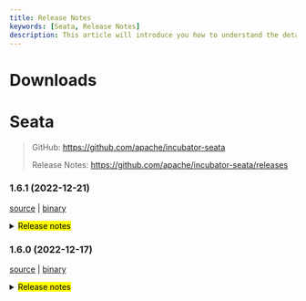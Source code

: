 ```yaml
---
title: Release Notes
keywords: [Seata, Release Notes]
description: This article will introduce you how to understand the details of each version and upgrade matters needing attention.
---
```



# Downloads

# Seata

> GitHub: https://github.com/apache/incubator-seata
>
> Release Notes: https://github.com/apache/incubator-seata/releases


### 1.6.1 (2022-12-21)

[source](https://github.com/apache/incubator-seata/archive/v1.6.1.zip) |
[binary](https://github.com/apache/incubator-seata/releases/download/v1.6.1/seata-server-1.6.1.zip)

<details>
  <summary><mark>Release notes</mark></summary>


### Seata 1.6.1

Seata 1.6.1 Released

Seata is an easy-to-use, high-performance, open source distributed transaction solution.

The version is updated as follows:

### feature:
- [[#5115](https://github.com/apache/incubator-seata/pull/5115)] support for `spring-boot:3.x`

### bugfix:
- [[#5179](https://github.com/apache/incubator-seata/pull/5179)] fix ClassNotFoundException when server starts using Eureka

### optimize:
- [[#5120](https://github.com/apache/incubator-seata/pull/5120)] unify the format of configuration items in yml files
- [[#5180](https://github.com/apache/incubator-seata/pull/5180)] GlobalTransactionScanner,SeataAutoDataSourceProxyCreator declare @bean methods as static
- [[#5182](https://github.com/apache/incubator-seata/pull/5182)] fix some security vulnerabilities in GGEditor
- [[#5183](https://github.com/apache/incubator-seata/pull/5183)] optimize the default values for some switches

Thanks to these contributors for their code commits. Please report an unintended omission.

<!-- Please make sure your Github ID is in the list below -->
- [slievrly](https://github.com/slievrly)
- [wangliang181230](https://github.com/wangliang181230)
- [xingfudeshi](https://github.com/xingfudeshi)
- [whxxxxx](https://github.com/whxxxxx)
- [xssdpgy](https://github.com/xssdpgy)

Also, we receive many valuable issues, questions and advices from our community. Thanks for you all.

#### Link

- **Seata:** https://github.com/apache/incubator-seata
- **Seata-Samples:** https://github.com/apache/incubator-seata-samples
- **Release:** https://github.com/apache/incubator-seata/releases
- **WebSite:** https://seata.io

</details>

### 1.6.0 (2022-12-17)

[source](https://github.com/apache/incubator-seata/archive/v1.6.0.zip) |
[binary](https://github.com/apache/incubator-seata/releases/download/v1.6.0/seata-server-1.6.0.zip)

<details>
  <summary><mark>Release notes</mark></summary>


### Seata 1.6.0

Seata 1.6.0 Released

Seata is an easy-to-use, high-performance, open source distributed transaction solution.

The version is updated as follows:

### feature：
- [[#4863](https://github.com/apache/incubator-seata/pull/4863)] support oracle and postgresql multi primary key
- [[#4649](https://github.com/apache/incubator-seata/pull/4649)] seata-server support multiple registry
- [[#4779](https://github.com/apache/incubator-seata/pull/4779)] support Apache Dubbo3
- [[#4479](https://github.com/apache/incubator-seata/pull/4479)] TCC mode supports tcc annotation marked on both interface and implementation class
- [[#4877](https://github.com/apache/incubator-seata/pull/4877)] seata client support jdk17
- [[#4914](https://github.com/apache/incubator-seata/pull/4914)] support mysql update join sql
- [[#4542](https://github.com/apache/incubator-seata/pull/4542)] support oracle timestamp types
- [[#5111](https://github.com/apache/incubator-seata/pull/5111)] support Nacos contextPath
- [[#4802](https://github.com/apache/incubator-seata/pull/4802)] dockerfile support arm64


### bugfix：
- [[#4780](https://github.com/apache/incubator-seata/pull/4780)] fix can't post TimeoutRollbacked event after a successful timeout rollback
- [[#4954](https://github.com/apache/incubator-seata/pull/4954)] fix output expression incorrectly throws npe
- [[#4817](https://github.com/apache/incubator-seata/pull/4817)] fix in high version springboot property not Standard
- [[#4838](https://github.com/apache/incubator-seata/pull/4838)] fix when use Statement.executeBatch() can not generate undo log
- [[#4533](https://github.com/apache/incubator-seata/pull/4533)] fix rollback event repeated and some event status not correct
- [[#4912](https://github.com/apache/incubator-seata/pull/4912)] fix mysql InsertOnDuplicateUpdate column case is different and cannot be matched
- [[#4543](https://github.com/apache/incubator-seata/pull/4543)] fix support Oracle nclob types
- [[#4915](https://github.com/apache/incubator-seata/pull/4915)] fix failed to get server recovery properties
- [[#4919](https://github.com/apache/incubator-seata/pull/4919)] fix XID port  and  address null:0 before coordinator.init
- [[#4928](https://github.com/apache/incubator-seata/pull/4928)] fix rpcContext.getClientRMHolderMap NPE
- [[#4953](https://github.com/apache/incubator-seata/pull/4953)] fix InsertOnDuplicateUpdate bypass modify pk
- [[#4978](https://github.com/apache/incubator-seata/pull/4978)] fix kryo support circular reference
- [[#4874](https://github.com/apache/incubator-seata/pull/4874)] fix startup failure by using OpenJDK 11
- [[#5018](https://github.com/apache/incubator-seata/pull/5018)] fix loader path in startup scripts
- [[#5004](https://github.com/apache/incubator-seata/pull/5004)] fix duplicate image row for update join
- [[#5032](https://github.com/apache/incubator-seata/pull/5032)] fix mysql InsertOnDuplicateUpdate sql query error caused by placeholder index calculation error
- [[#5033](https://github.com/apache/incubator-seata/pull/5033)] fix null exception when sql columns is empty for insert on duplicate
- [[#5038](https://github.com/apache/incubator-seata/pull/5038)] remove @EnableConfigurationProperties({SagaAsyncThreadPoolProperties.class})
- [[#5050](https://github.com/apache/incubator-seata/pull/5050)] fix global session is not change to Committed in saga mode
- [[#5052](https://github.com/apache/incubator-seata/pull/5052)] fix update join condition placeholder param error
- [[#5031](https://github.com/apache/incubator-seata/pull/5031)] fix mysql InsertOnDuplicateUpdate should not use null index value as image sql query condition
- [[#5075](https://github.com/apache/incubator-seata/pull/5075)] fix InsertOnDuplicateUpdateExecutor could not intercept the sql which has no primary and unique key
- [[#5093](https://github.com/apache/incubator-seata/pull/5093)] fix access key loss after seata server restart
- [[#5092](https://github.com/apache/incubator-seata/pull/5092)] fix when seata and jpa are used together, their AutoConfiguration order is incorrect
- [[#5109](https://github.com/apache/incubator-seata/pull/5109)] fix NPE caused when there is no @GlobalTransactional annotation on the RM side
- [[#5098](https://github.com/apache/incubator-seata/pull/5098)] Druid disable oracle implicit cache
- [[#4860](https://github.com/apache/incubator-seata/pull/4860)] fix metrics tags coverage in the seata-server side
- [[#5028](https://github.com/apache/incubator-seata/pull/5028)] fix insert value null parsed as string in insert on duplicate SQL
- [[#5078](https://github.com/apache/incubator-seata/pull/5078)] fix could not intercept the sql witch has no primary and unique key
- [[#5097](https://github.com/apache/incubator-seata/pull/5097)] fix access key loss after server restart
- [[#5131](https://github.com/apache/incubator-seata/pull/5131)] fix rollback xa connection active state
- [[#5134](https://github.com/apache/incubator-seata/pull/5134)] fix hikari datasource auto proxy fail
- [[#5163](https://github.com/apache/incubator-seata/pull/5163)] fix bad service configuration file and compilation failure

### optimize：
- [[#4774](https://github.com/apache/incubator-seata/pull/4774)] optimize mysql8 dependencies for seataio/seata-server image
- [[#4790](https://github.com/apache/incubator-seata/pull/4790)] Add a github action to publish Seata to OSSRH
- [[#4765](https://github.com/apache/incubator-seata/pull/4765)] mysql 8.0.29 not should be hold for connection
- [[#4750](https://github.com/apache/incubator-seata/pull/4750)] optimize unBranchLock romove xid
- [[#4797](https://github.com/apache/incubator-seata/pull/4797)] optimize the github actions
- [[#4800](https://github.com/apache/incubator-seata/pull/4800)] Add NOTICE as Apache License V2
- [[#4681](https://github.com/apache/incubator-seata/pull/4681)] optimize the check lock during global transaction
- [[#4761](https://github.com/apache/incubator-seata/pull/4761)] use hget replace hmget because only one field
- [[#4414](https://github.com/apache/incubator-seata/pull/4414)] exclude log4j dependencies
- [[#4836](https://github.com/apache/incubator-seata/pull/4836)] optimize BaseTransactionalExecutor#buildLockKey(TableRecords rowsIncludingPK) method more readable
- [[#4865](https://github.com/apache/incubator-seata/pull/4865)] fix some security vulnerabilities in GGEditor
- [[#4590](https://github.com/apache/incubator-seata/pull/4590)] auto degrade enable to dynamic configure
- [[#4490](https://github.com/apache/incubator-seata/pull/4490)] tccfence log table delete by index
- [[#4911](https://github.com/apache/incubator-seata/pull/4911)] add license checker workflow
- [[#4917](https://github.com/apache/incubator-seata/pull/4917)] upgrade package-lock.json fix vulnerabilities
- [[#4924](https://github.com/apache/incubator-seata/pull/4924)] optimize pom dependencies
- [[#4932](https://github.com/apache/incubator-seata/pull/4932)] extract the default values for some properties
- [[#4925](https://github.com/apache/incubator-seata/pull/4925)] optimize java doc warning
- [[#4921](https://github.com/apache/incubator-seata/pull/4921)] fix some vulnerabilities in console and upgrade skywalking-eyes
- [[#4936](https://github.com/apache/incubator-seata/pull/4936)] optimize read of storage configuration
- [[#4946](https://github.com/apache/incubator-seata/pull/4946)] pass the sqlexception to client when get lock
- [[#4962](https://github.com/apache/incubator-seata/pull/4962)] optimize build and fix the base image
- [[#4974](https://github.com/apache/incubator-seata/pull/4974)] optimize cancel the limit on the number of globalStatus queries in Redis mode
- [[#4981](https://github.com/apache/incubator-seata/pull/4981)] optimize tcc fence record not exists errMessage
- [[#4985](https://github.com/apache/incubator-seata/pull/4985)] fix undo_log id repeat
- [[#4995](https://github.com/apache/incubator-seata/pull/4995)] fix mysql InsertOnDuplicateUpdate duplicate pk condition in after image query sql
- [[#5047](https://github.com/apache/incubator-seata/pull/5047)] remove useless code
- [[#5051](https://github.com/apache/incubator-seata/pull/5051)] undo log dirty throw BranchRollbackFailed_Unretriable
- [[#5075](https://github.com/apache/incubator-seata/pull/5075)] intercept the InsertOnDuplicateUpdate statement which has no primary key and unique index value
- [[#5104](https://github.com/apache/incubator-seata/pull/5104)] remove the druid dependency in ConnectionProxy
- [[#5124](https://github.com/apache/incubator-seata/pull/5124)] support oracle on delete tccfence logs
- [[#4468](https://github.com/apache/incubator-seata/pull/4968)] support kryo 5.3.0
- [[#4807](https://github.com/apache/incubator-seata/pull/4807)] optimize docker image and oss publish
- [[#4445](https://github.com/apache/incubator-seata/pull/4445)] optimize transaction timeout judgment
- [[#4958](https://github.com/apache/incubator-seata/pull/4958)] do not execute triggerAfterCommit() if timeout
- [[#4582](https://github.com/apache/incubator-seata/pull/4582)] redis mode support sorted set by timeout
- [[#4963](https://github.com/apache/incubator-seata/pull/4963)] add ARM64 CI workflow
- [[#4434](https://github.com/apache/incubator-seata/pull/4434)] remove seata-server's CMS parameters

### test:
- [[#4411](https://github.com/apache/incubator-seata/pull/4411)] add UT for oracle in AT mode
- [[#4794](https://github.com/apache/incubator-seata/pull/4794)] try to fix the test `DataSourceProxyTest.getResourceIdTest()`
- [[#5101](https://github.com/apache/incubator-seata/pull/5101)] fix ClassNotFoundException during the zk unit test

Thanks to these contributors for their code commits. Please report an unintended omission.

<!-- Please make sure your Github ID is in the list below -->
- [slievrly](https://github.com/slievrly)
- [renliangyu857](https://github.com/renliangyu857)
- [wangliang181230](https://github.com/wangliang181230)
- [funky-eyes](https://github.com/funky-eyes)
- [tuwenlin](https://github.com/tuwenlin)
- [conghuhu](https://github.com/conghuhu)
- [a1104321118](https://github.com/a1104321118)
- [duanqiaoyanyu](https://github.com/duanqiaoyanyu)
- [robynron](https://github.com/robynron)
- [lcmvs](https://github.com/lcmvs)
- [github-ganyu](https://github.com/github-ganyu)
- [1181954449](https://github.com/1181954449)
- [zw201913](https://github.com/zw201913)
- [wingchi-leung](https://github.com/wingchi-leung)
- [AlexStocks](https://github.com/AlexStocks)
- [liujunlin5168](https://github.com/liujunlin5168)
- [pengten](https://github.com/pengten)
- [liuqiufeng](https://github.com/liuqiufeng)
- [yujianfei1986](https://github.com/yujianfei1986)
- [Bughue](https://github.com/Bughue)
- [AlbumenJ](https://github.com/AlbumenJ)
- [doubleDimple](https://github.com/doubleDimple)
- [jsbxyyx](https://github.com/jsbxyyx)
- [tuwenlin](https://github.com/tuwenlin)
- [CrazyLionLi](https://github.com/JavaLionLi)
- [whxxxxx](https://github.com/whxxxxx)
- [neillee95](https://github.com/neillee95)
- [crazy-sheep](https://github.com/crazy-sheep)
- [zhangzq7](https://github.com/zhangzq7)
- [l81893521](https://github.com/l81893521)
- [zhuyoufeng](https://github.com/zhuyoufeng)
- [xingfudeshi](https://github.com/xingfudeshi)
- [odidev](https://github.com/odidev)
- [miaoxueyu](https://github.com/miaoxueyu)


Also, we receive many valuable issues, questions and advices from our community. Thanks for you all.

#### Link

- **Seata:** https://github.com/apache/incubator-seata
- **Seata-Samples:** https://github.com/apache/incubator-seata-samples
- **Release:** https://github.com/apache/incubator-seata/releases
- **WebSite:** https://seata.io

</details>
